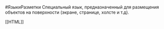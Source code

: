 #ЯзыкиРазметки
Специальный язык, предназначенный для размещения объектов на поверхности (экране, странице, холсте и т.д).

[[HTML]]